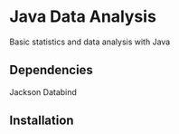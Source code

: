 # Java Data Analysis

Basic statistics and data analysis with Java

## Dependencies
Jackson Databind
## Installation
